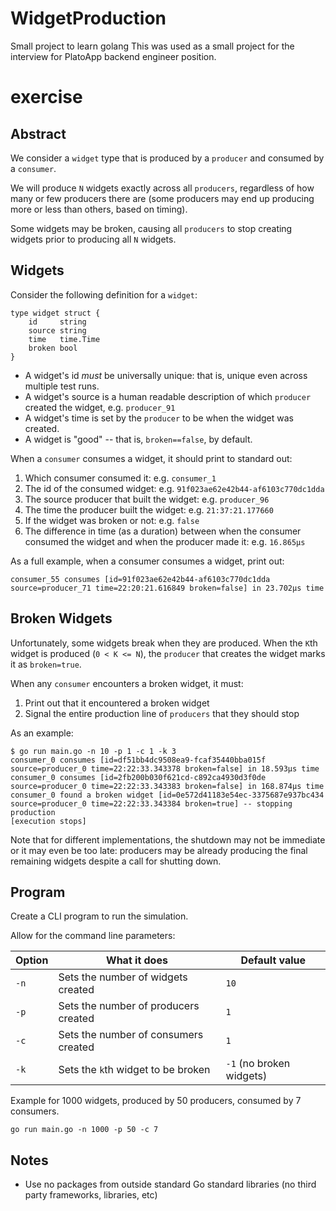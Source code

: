 # WidgetProduction
Small project to learn golang
This was used as a small project for the interview for PlatoApp backend engineer position. 

# exercise

## Abstract

We consider a `widget` type that is produced by a `producer` and consumed by a `consumer`.  

We will produce `N` widgets exactly across all `producers`, regardless of how many or few producers there are (some
producers may end up producing more or less than others, based on timing).

Some widgets may be broken, causing all `producers` to stop creating widgets prior to producing all `N` widgets.

## Widgets

Consider the following definition for a `widget`:

```
type widget struct {
	id     string
	source string
	time   time.Time
	broken bool
}
```

- A widget's id *must* be universally unique: that is, unique even across multiple test runs.
- A widget's source is a human readable description of which `producer` created the widget, e.g. `producer_91` 
- A widget's time is set by the `producer` to be when the widget was created.
- A widget is "good" -- that is, `broken==false`, by default.

When a `consumer` consumes a widget, it should print to standard out:

1. Which consumer consumed it: e.g. `consumer_1`
2. The id of the consumed widget: e.g. `91f023ae62e42b44-af6103c770dc1dda`
3. The source producer that built the widget: e.g. `producer_96`
4. The time the producer built the widget: e.g. `21:37:21.177660`
5. If the widget was broken or not: e.g. `false`
6. The difference in time (as a duration) between when the consumer consumed the widget and
   when the producer made it: e.g. `16.865µs` 

As a full example, when a consumer consumes a widget, print out:

```
consumer_55 consumes [id=91f023ae62e42b44-af6103c770dc1dda source=producer_71 time=22:20:21.616849 broken=false] in 23.702µs time
```

## Broken Widgets

Unfortunately, some widgets break when they are produced.  When the `K`th widget is produced (`0 < K <= N`), the
`producer` that creates the widget marks it as `broken=true`.  

When any `consumer` encounters a broken widget, it must:

1. Print out that it encountered a broken widget
2. Signal the entire production line of `producers` that they should stop

As an example:

```
$ go run main.go -n 10 -p 1 -c 1 -k 3
consumer_0 consumes [id=df51bb4dc9508ea9-fcaf35440bba015f source=producer_0 time=22:22:33.343378 broken=false] in 18.593µs time
consumer_0 consumes [id=2fb200b030f621cd-c892ca4930d3f0de source=producer_0 time=22:22:33.343383 broken=false] in 168.874µs time
consumer_0 found a broken widget [id=0e572d41183e54ec-3375687e937bc434 source=producer_0 time=22:22:33.343384 broken=true] -- stopping production
[execution stops]
```

Note that for different implementations, the shutdown may not be immediate or it may even be too late: producers may be
already producing the final remaining widgets despite a call for shutting down.    

## Program

Create a CLI program to run the simulation.

Allow for the command line parameters:

| Option | What it does                         | Default value              |
|--------|--------------------------------------|----------------------------|
| `-n`   | Sets the number of widgets created   |   `10`                     |
| `-p`   | Sets the number of producers created |   `1`                      |
| `-c`   | Sets the number of consumers created |   `1`                      |
| `-k`   | Sets the `k`th widget to be broken   |   `-1` (no broken widgets) |

Example for 1000 widgets, produced by 50 producers, consumed by 7 consumers.

```
go run main.go -n 1000 -p 50 -c 7
```

## Notes

- Use no packages from outside standard Go standard libraries (no third party frameworks, libraries, etc)
